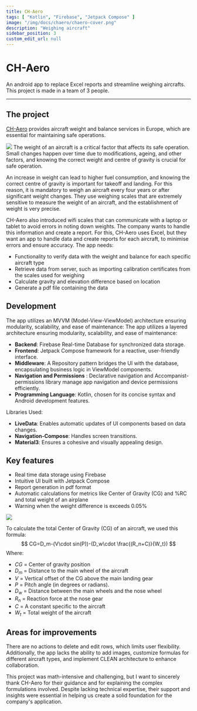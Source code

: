 ```yaml
---
title: CH-Aero
tags: [ "Kotlin", "Firebase", "Jetpack Compose" ]
image: "/img/docs/chaero/chaero-cover.png"
description: "Weighing aircraft"
sidebar_position: 3
custom_edit_url: null
---
```


# CH-Aero

An android app to replace Excel reports and streamline weighing aircrafts. This project is made in a team of 3 people.

---

## The project

[CH-Aero](https://www.ch-aero.com) provides aircraft weight and balance services in Europe, which are essential for
maintaining safe operations.

![](/img/docs/chaero/chaero-cover.png)
The weight of an aircraft is a critical factor that affects its safe operation. Small changes happen over time due to
modifications, ageing, and other factors, and knowing the correct weight and centre of gravity is crucial for safe
operation.

An increase in weight can lead to higher fuel consumption, and knowing the correct centre of gravity is important for
takeoff and landing. For this reason, it is mandatory to weigh an aircraft every four years or after significant weight
changes. They use weighing scales that are extremely sensitive to measure the weight of an aircraft, and the
establishment of weight is very precise.

CH-Aero also introduced wifi scales that can communicate with a laptop or tablet to avoid errors in noting down weights.
The company wants to handle this information and create a report. For this, CH-Aero uses Excel, but they want an app to
handle data and create reports for each aircraft, to minimise errors and ensure accuracy.
The app needs:

- Functionality to verify data with the weight and balance for each specific aircraft type
- Retrieve data from server, such as importing calibration certificates from the scales used for weighing
- Calculate gravity and elevation difference based on location
- Generate a pdf file containing the data

## Development

The app utilizes an MVVM (Model-View-ViewModel) architecture ensuring modularity, scalability, and ease of maintenance:
The app utilizes a
layered architecture ensuring modularity, scalability, and ease of maintenance:

* **Backend**: Firebase Real-time Database for synchronized data storage.
* **Frontend**: Jetpack Compose framework for a reactive, user-friendly interface.
* **Middleware**: A Repository pattern bridges the UI with the database, encapsulating business logic in ViewModel
  components.
* **Navigation and Permissions** : Declarative navigation and Accompanist-permissions library manage app navigation and
  device permissions efficiently.
* **Programming Language**: Kotlin, chosen for its concise syntax and Android development features.

Libraries Used:

* **LiveData**: Enables automatic updates of UI components based on data changes.
* **Navigation-Compose**: Handles screen transitions.
* **Material3**: Ensures a cohesive and visually appealing design.

## Key features

* Real time data storage using Firebase
* Intuitive UI built with Jetpack Compose
* Report generation in pdf format
* Automatic calculations for metrics like Center of Gravity (CG) and %RC and total weight of an airplane
* Warning when the weight difference is exceeds 0.05%

![](/img/docs/chaero/screens.png)

To calculate the total Center of Gravity (CG) of an aircraft, we used this formula:
$$
CG=D_m-(V\cdot sin(P))-(D_w\cdot \frac{(R_n+C)}{W_t})
$$
Where:

* $CG$ = Center of gravity position
* $D_m$ = Distance to the main wheel of the aircraft
* $V$ = Vertical offset of the CG above the main landing gear
* $P$ = Pitch angle (in degrees or radians).
* $D_w$ = Distance between the main wheels and the nose wheel
* $R_n$ = Reaction force at the nose gear
* $C$ = A constant specific to the aircraft
* $W_t$ = Total weight of the aircraft

## Areas for improvements

There are no actions to delete and edit rows, which limits user flexibility. Additionally, the app lacks the ability to
add images, customize formulas for different aircraft types, and implement CLEAN architecture to enhance collaboration.

This project was math-intensive and challenging, but I want to sincerely thank CH-Aero for their guidance and
for explaining the complex formulations involved. Despite lacking technical expertise, their support and insights were
essential in helping us create a solid foundation for the company's application.